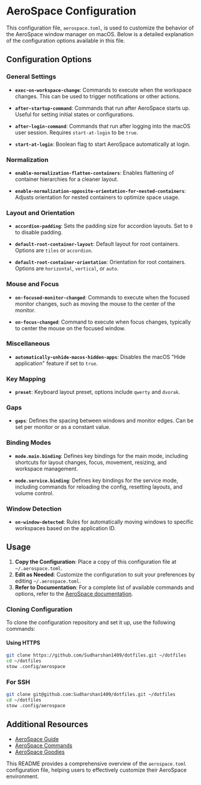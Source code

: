 # AeroSpace Configuration

This configuration file, `aerospace.toml`, is used to customize the behavior of the AeroSpace window manager on macOS. Below is a detailed explanation of the configuration options available in this file.

## Configuration Options

### General Settings

- **`exec-on-workspace-change`**: Commands to execute when the workspace changes. This can be used to trigger notifications or other actions.
- **`after-startup-command`**: Commands that run after AeroSpace starts up. Useful for setting initial states or configurations.

- **`after-login-command`**: Commands that run after logging into the macOS user session. Requires `start-at-login` to be `true`.

- **`start-at-login`**: Boolean flag to start AeroSpace automatically at login.

### Normalization

- **`enable-normalization-flatten-containers`**: Enables flattening of container hierarchies for a cleaner layout.

- **`enable-normalization-opposite-orientation-for-nested-containers`**: Adjusts orientation for nested containers to optimize space usage.

### Layout and Orientation

- **`accordion-padding`**: Sets the padding size for accordion layouts. Set to `0` to disable padding.

- **`default-root-container-layout`**: Default layout for root containers. Options are `tiles` or `accordion`.

- **`default-root-container-orientation`**: Orientation for root containers. Options are `horizontal`, `vertical`, or `auto`.

### Mouse and Focus

- **`on-focused-monitor-changed`**: Commands to execute when the focused monitor changes, such as moving the mouse to the center of the monitor.

- **`on-focus-changed`**: Command to execute when focus changes, typically to center the mouse on the focused window.

### Miscellaneous

- **`automatically-unhide-macos-hidden-apps`**: Disables the macOS "Hide application" feature if set to `true`.

### Key Mapping

- **`preset`**: Keyboard layout preset, options include `qwerty` and `dvorak`.

### Gaps

- **`gaps`**: Defines the spacing between windows and monitor edges. Can be set per monitor or as a constant value.

### Binding Modes

- **`mode.main.binding`**: Defines key bindings for the main mode, including shortcuts for layout changes, focus, movement, resizing, and workspace management.

- **`mode.service.binding`**: Defines key bindings for the service mode, including commands for reloading the config, resetting layouts, and volume control.

### Window Detection

- **`on-window-detected`**: Rules for automatically moving windows to specific workspaces based on the application ID.

## Usage

1. **Copy the Configuration**: Place a copy of this configuration file at `~/.aerospace.toml`.
2. **Edit as Needed**: Customize the configuration to suit your preferences by editing `~/.aerospace.toml`.
3. **Refer to Documentation**: For a complete list of available commands and options, refer to the [AeroSpace documentation](https://nikitabobko.github.io/AeroSpace/commands).

### Cloning Configuration

To clone the configuration repository and set it up, use the following commands:

#### Using HTTPS

```bash
git clone https://github.com/Sudharshan1409/dotfiles.git ~/dotfiles
cd ~/dotfiles
stow .config/aerospace
```

### For SSH

```bash
git clone git@github.com:Sudharshan1409/dotfiles.git ~/dotfiles
cd ~/dotfiles
stow .config/aerospace
```

## Additional Resources

- [AeroSpace Guide](https://nikitabobko.github.io/AeroSpace/guide)
- [AeroSpace Commands](https://nikitabobko.github.io/AeroSpace/commands)
- [AeroSpace Goodies](https://nikitabobko.github.io/AeroSpace/goodies)

This README provides a comprehensive overview of the `aerospace.toml` configuration file, helping users to effectively customize their AeroSpace environment.

```

```
